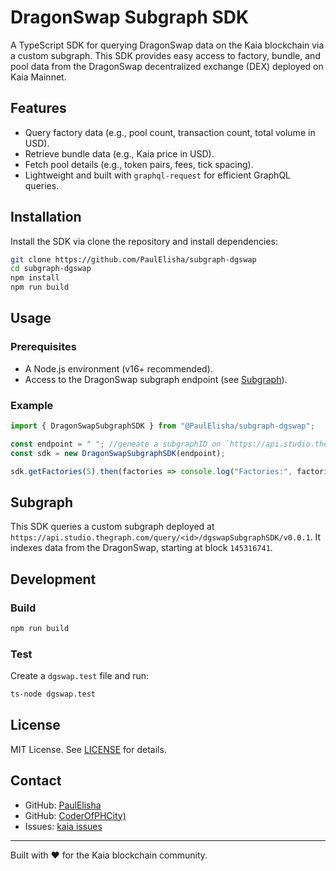 # DragonSwap Subgraph SDK

A TypeScript SDK for querying DragonSwap data on the Kaia blockchain via a custom subgraph. This SDK provides easy access to factory, bundle, and pool data from the DragonSwap decentralized exchange (DEX) deployed on Kaia Mainnet.

## Features

- Query factory data (e.g., pool count, transaction count, total volume in USD).
- Retrieve bundle data (e.g., Kaia price in USD).
- Fetch pool details (e.g., token pairs, fees, tick spacing).
- Lightweight and built with `graphql-request` for efficient GraphQL queries.

## Installation

Install the SDK via clone the repository and install dependencies:

```bash
git clone https://github.com/PaulElisha/subgraph-dgswap
cd subgraph-dgswap
npm install
npm run build
```

## Usage

### Prerequisites

- A Node.js environment (v16+ recommended).
- Access to the DragonSwap subgraph endpoint (see [Subgraph](#subgraph)).

### Example

```typescript
import { DragonSwapSubgraphSDK } from "@PaulElisha/subgraph-dgswap";

const endpoint = " "; //geneate a subgraphID on `https://api.studio.thegraph.com/query/<id>/dgswapSubgraphSDK/v0.0.1`
const sdk = new DragonSwapSubgraphSDK(endpoint);

sdk.getFactories(5).then(factories => console.log("Factories:", factories));
```

## Subgraph

This SDK queries a custom subgraph deployed at `https://api.studio.thegraph.com/query/<id>/dgswapSubgraphSDK/v0.0.1`. 
It indexes data from the DragonSwap, starting at block `145316741`.


## Development

### Build

```bash
npm run build
```

### Test

Create a `dgswap.test` file and run:

```bash
ts-node dgswap.test
```

## License

MIT License. See [LICENSE](LICENSE) for details.

## Contact

- GitHub: [PaulElisha](https://github.com/PaulElisha)
- GitHub: [CoderOfPHCity)](https://github.com/CoderOfPHCity)
- Issues: [kaia issues](https://github.com/kaiachain/kaia-dapp-mono/issues/398)

---
Built with ❤️ for the Kaia blockchain community.